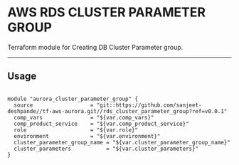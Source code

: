 AWS RDS CLUSTER PARAMETER GROUP
===========

Terraform module for Creating DB Cluster Parameter group.

----------------------
Usage
-----

```

module "aurora_cluster_parameter_group" {
  source                  = "git::https://github.com/sanjeet-deshpande//tf-aws-aurora.git//rds_cluster_parameter_group?ref=v0.0.1"
  comp_vars               = "${var.comp_vars}"
  comp_product_service    = "${var.comp_product_service}"
  role                    = "${var.role}"
  environment             = "${var.environment}"
  cluster_parameter_group_name = "${var.cluster_parameter_group_name}"
  cluster_parameters           = "${var.cluster_parameters}"
}
```
